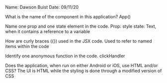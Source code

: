 Name: Dawson Buist
Date: 09/11/20

What is the name of the component in this application?
App()

Name one prop and one state element in the code.
Prop: style
state: Text, when it contains a reference to a variable

How are curly braces ({}) used in the JSX code.
Used to refer to named items within the code

Identify one anonymous function in the code.
clickHandler

Does the application, when run on either Android or iOS, use HTML and/or CSS?
The UI is HTML while the styling is done through a modified version of CSS
